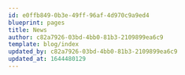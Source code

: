 ```yaml
---
id: e0ffb849-0b3e-49ff-96af-4d970c9a9ed4
blueprint: pages
title: News
author: c82a7926-03bd-4bb0-81b3-2109899ea6c9
template: blog/index
updated_by: c82a7926-03bd-4bb0-81b3-2109899ea6c9
updated_at: 1644480129
---
```

